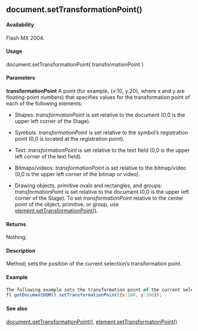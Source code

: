 ## document.setTransformationPoint()

#### Availability

Flash MX 2004.

#### Usage

document.setTransformationPoint( transformationPoint )

#### Parameters

**transformationPoint** A point (for example, {x:10, y:20}, where x and y are floating-point numbers) that specifies values for the transformation point of each of the following elements:

-   Shapes: *transformationPoint* is set relative to the document (0,0 is the upper left corner of the Stage).

-   Symbols: *transformationPoint* is set relative to the symbol’s registration point (0,0 is located at the registration point).

-   Text: *transformationPoint* is set relative to the text field (0,0 is the upper left corner of the text field).

-   Bitmaps/videos: *transformationPoint* is set relative to the bitmap/video (0,0 is the upper left corner of the bitmap or video).

-   Drawing objects, primitive ovals and rectangles, and groups: *transformationPoint* is set relative to the document (0,0 is the upper left corner of the Stage). To set *transformationPoint* relative to the center point of the object, primitive, or group, use [element.setTransformationPoint()](#!AdobeDocs/developers-animatesdk-docs/test/Element_object/elemen19.md).

#### Returns

Nothing.

#### Description

Method; sets the position of the current selection’s transformation point.

#### Example

```javascript
The following example sets the transformation point of the current selection to 100, 200:
fl.getDocumentDOM().setTransformationPoint({x:100, y:200});

```
#### See also

[document.getTransformationPoint()](#!AdobeDocs/developers-animatesdk-docs/test/Document_object/docume89.md), [element.setTransformationPoint()](#!AdobeDocs/developers-animatesdk-docs/test/Element_object/elemen19.md)

